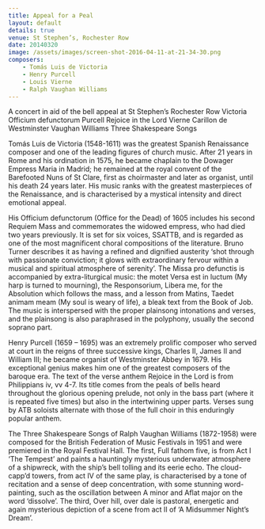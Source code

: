 ```yaml
---
title: Appeal for a Peal
layout: default
details: true
venue: St Stephen’s, Rochester Row
date: 20140320
image: /assets/images/screen-shot-2016-04-11-at-21-34-30.png
composers:
    - Tomás Luis de Victoria
    - Henry Purcell
    - Louis Vierne
    - Ralph Vaughan Williams
---
```

A concert in aid of the bell appeal at St Stephen’s Rochester Row
Victoria Officium defunctorum
Purcell Rejoice in the Lord
Vierne Carillon de Westminster
Vaughan Williams Three Shakespeare Songs

Tomás Luis de Victoria (1548-1611) was the greatest Spanish Renaissance composer and one of the leading figures of church music.  After 21 years in Rome and his ordination in 1575, he became chaplain to the Dowager Empress Maria in Madrid; he remained at the royal convent of the Barefooted Nuns of St Clare, first as choirmaster and later as organist, until his death 24 years later.  His music ranks with the greatest masterpieces of the Renaissance, and is characterised by a mystical intensity and direct emotional appeal.

His Officium defunctorum (Office for the Dead) of 1605 includes his second Requiem Mass and commemorates the widowed empress, who had died two years previously.  It is set for six voices, SSATTB, and is regarded as one of the most magnificent choral compositions of the literature.  Bruno Turner describes it as having a refined and dignified austerity ‘shot through with passionate conviction; it glows with extraordinary fervour within a musical and spiritual atmosphere of serenity’.  The Missa pro defunctis is accompanied by extra-liturgical music: the motet Versa est in luctum (My harp is turned to mourning), the Responsorium, Libera me, for the Absolution which follows the mass, and a lesson from Matins, Taedet animam meam (My soul is weary of life), a bleak text from the Book of Job.  The music is interspersed with the proper plainsong intonations and verses, and the plainsong is also paraphrased in the polyphony, usually the second soprano part.

Henry Purcell (1659 – 1695) was an extremely prolific composer who served at court in the reigns of three successive kings, Charles II, James II and William III; he became organist of Westminster Abbey in 1679.  His exceptional genius makes him one of the greatest composers of the baroque era. The text of the verse anthem Rejoice in the Lord is from Philippians iv, vv 4-7. Its title comes from the peals of bells heard throughout the glorious opening prelude, not only in the bass part (where it is repeated five times) but also in the intertwining upper parts.  Verses sung by ATB soloists alternate with those of the full choir in this enduringly popular anthem.

The Three Shakespeare Songs of Ralph Vaughan Williams (1872-1958) were composed for the British Federation of Music Festivals in 1951 and were premiered in the Royal Festival Hall.  The first, Full fathom five, is from Act I ‘The Tempest’ and paints a hauntingly mysterious underwater atmosphere of a shipwreck, with the ship’s bell tolling and its eerie echo.  The cloud-capp’d towers, from act IV of the same play, is characterised by a tone of recitation and a sense of deep concentration, with some stunning word-painting, such as the oscillation between A minor and Aflat major on the word ‘dissolve’.  The third, Over hill, over dale is pastoral, energetic and again mysterious depiction of a scene from act II of ‘A Midsummer Night’s Dream’.